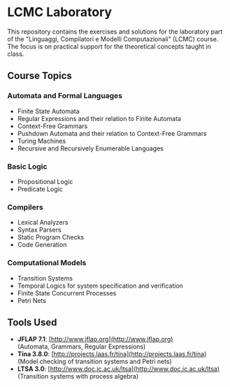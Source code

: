 # LCMC Laboratory

This repository contains the exercises and solutions for the laboratory part of the "Linguaggi, Compilatori e Modelli Computazionali" (LCMC) course. The focus is on practical support for the theoretical concepts taught in class.

## Course Topics

### Automata and Formal Languages
- Finite State Automata
- Regular Expressions and their relation to Finite Automata
- Context-Free Grammars
- Pushdown Automata and their relation to Context-Free Grammars
- Turing Machines
- Recursive and Recursively Enumerable Languages

### Basic Logic
- Propositional Logic
- Predicate Logic

### Compilers
- Lexical Analyzers
- Syntax Parsers
- Static Program Checks
- Code Generation

### Computational Models
- Transition Systems
- Temporal Logics for system specification and verification
- Finite State Concurrent Processes
- Petri Nets

## Tools Used

- **JFLAP 7.1**: [http://www.jflap.org](http://www.jflap.org)  
  (Automata, Grammars, Regular Expressions)
- **Tina 3.8.0**: [http://projects.laas.fr/tina](http://projects.laas.fr/tina)  
  (Model checking of transition systems and Petri nets)
- **LTSA 3.0**: [http://www.doc.ic.ac.uk/ltsa](http://www.doc.ic.ac.uk/ltsa)  
  (Transition systems with process algebra)
